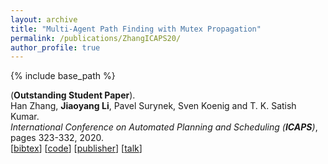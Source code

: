 ```yaml
---
layout: archive
title: "Multi-Agent Path Finding with Mutex Propagation"
permalink: /publications/ZhangICAPS20/
author_profile: true
---
```


{% include base_path %}
                  
(**Outstanding Student Paper**).     
Han Zhang, **Jiaoyang Li**, Pavel Surynek, Sven Koenig and T. K. Satish Kumar.      
<i>International Conference on Automated Planning and Scheduling (**ICAPS**)</i>, pages 323-332, 2020.                 
[<a href="javascript:void(0)" onclick="(function(target, id) { if ($('#' + id).css('display') == 'block') { $('#' + id).hide('fast'); $(target).text('bibtex') } else { $('#' + id).show('fast'); $(target).text('bibtex▲') } })(this, 'bibtex-ZhangICAPS20');">bibtex</a>]
[[code](https://github.com/Jiaoyang-Li/CBSH2-RTC)]
[[publisher](https://www.aaai.org/ojs/index.php/ICAPS/article/view/6677/)]
[[talk](https://www.youtube.com/watch?v=rzsk4OIBVHU&feature=youtu.be)]
<div id="bibtex-ZhangICAPS20" style="display:none">
<pre>@inproceedings{ZhangICAPS20,
  author    = {Han Zhang and Jiaoyang Li and Pavel Surynek and Sven Koenig and T. K. Satish Kumar},
  title     = {Multi-Agent Path Finding with Mutex Propagation},
  booktitle = {Proceedings of the International Conference on Automated Planning and Scheduling (ICAPS)},
  pages     = {323--332},
  year      = {2020}
}
</pre></div>  
     
         

